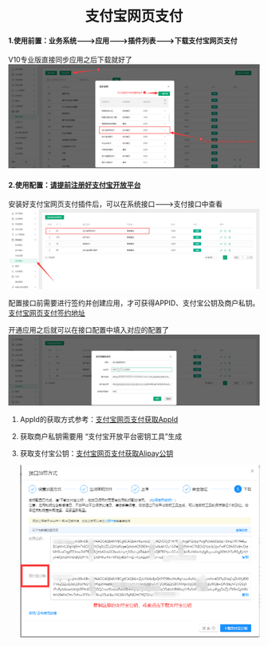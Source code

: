 <h1 align="center">支付宝网页支付</h1>

#### 1.使用前置：业务系统--->应用--->插件列表--->下载支付宝网页支付

V10专业版直接同步应用之后下载就好了
![](img_pay_interface/1.png)

#### 2.使用配置：[请提前注册好支付宝开放平台](https://openhome.alipay.com/platform/developerIndex.htm)

安装好支付宝网页支付插件后，可以在系统接口--->支付接口中查看
![](img_pay_interface/2.png)

配置接口前需要进行签约并创建应用，才可获得APPID、支付宝公钥及商户私钥。[支付宝网页支付签约地址](https://b.alipay.com/signing/productDetailV2.htm?productId=I1011000290000001000)

开通应用之后就可以在接口配置中填入对应的配置了
![](img_pay_interface\3.png)

1. AppId的获取方式参考：[支付宝网页支付获取AppId](https://opendocs.alipay.com/support/01rau9)

2. 获取商户私钥需要用 “支付宝开放平台密钥工具”生成

3. 获取支付宝公钥：[支付宝网页支付获取Alipay公钥](https://opendocs.alipay.com/support/01rauu?ant_source=opendoc_recommend)

   ![](img_pay_interface\4.png)













